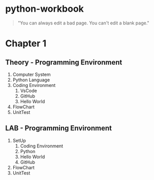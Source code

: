 # python-workbook

> "You can always edit a bad page. You can't edit a blank page."

# Chapter 1
## Theory - Programming Environment
1. Computer System
2. Python Language
3. Coding Environment
    1. VsCode
    2. GitHub
    3. Hello World
4. FlowChart
5. UnitTest

## LAB - Programming Environment
1. SetUp
    1. Coding Environment
    2. Python
    3. Hello World
    4. GitHub
2. FlowChart
3. UnitTest
